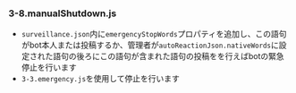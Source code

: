 ### 3-8.manualShutdown.js
- `surveillance.json`内に`emergencyStopWords`プロパティを追加し、この語句がbot本人または投稿するか、管理者が`autoReactionJson.nativeWords`に設定された語句の後ろにこの語句が含まれた語句の投稿をを行えばbotの緊急停止を行います
- `3-3.emergency.js`を使用して停止を行います
